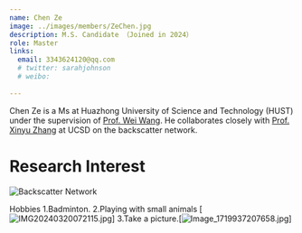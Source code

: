 ```yaml
---
name: Chen Ze
image: ../images/members/ZeChen.jpg
description: M.S. Candidate （Joined in 2024）
role: Master
links:
  email: 3343624120@qq.com
  # twitter: sarahjohnson
  # weibo:
  
---
```


Chen Ze is a Ms at Huazhong University of Science and Technology (HUST) under the supervision of [Prof. Wei Wang](https://eic.hust.edu.cn/professor/wangwei/index.html). 
He collaborates closely with [Prof. Xinyu Zhang](http://xyzhang.ucsd.edu/) at UCSD on the backscatter network. 

Research Interest
======
![Backscatter Network](https://www.researchgate.net/profile/Joshua-Smith-94/publication/262411741/figure/fig5/AS:668631771926531@1536425645208/Ambient-Backscatter-Communication-between-two-battery-free-devices-One-such-device.png)  

Hobbies
1.Badminton.
2.Playing with small animals [![IMG20240320072115.jpg](https://img.picui.cn/free/2024/09/19/66eb9ed8b6383.jpg)]
3.Take a picture.[![Image_1719937207658.jpg](https://img.picui.cn/free/2024/09/19/66eb9fd43f0ce.jpg)]